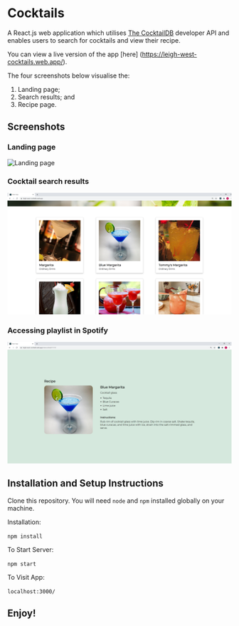 # Cocktails

A React.js web application which utilises [The CocktailDB](https://www.thecocktaildb.com/api.php) developer API and enables users to search for cocktails and view their recipe. 

You can view a live version of the app [here] (https://leigh-west-cocktails.web.app/).

The four screenshots below visualise the:
   1) Landing page;
   2) Search results; and 
   3) Recipe page.
   

## Screenshots

### Landing page

![](/screenshots/LandingPage.PNG?raw=true "Landing page")

### Cocktail search results

![](/screenshots/SearchResults.PNG?raw=true "Cocktail search results")

### Accessing playlist in Spotify

![](/screenshots/RecipePage.PNG?raw=true "Recipe page")

## Installation and Setup Instructions

Clone this repository. You will need `node` and `npm` installed globally on your machine.

Installation:

`npm install`

To Start Server:

`npm start`

To Visit App:

`localhost:3000/`

## Enjoy!
